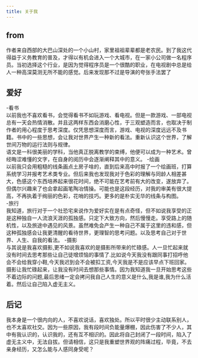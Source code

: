```yaml
---
title: 关于我
---
```

## from
  作者来自西部的大巴山深处的一个小山村，家里祖祖辈辈都是老农民。到了我这代得益于义务教育的普及，才得以有机会进入一个大城市，在一家小公司做一名程序员。当初选择这个行业，是因为觉得程序员是一个很酷的职业，在电视剧中总是给人一种高深莫测无所不能的感觉。后来发现那不过是导演的夸张手法罢了
## 爱好
  -看书\
    以前我也不喜欢看书，会觉得看书不如玩游戏、看电视。但是一款游戏、一部电视总有一天会热情消散。并且这两样东西会消磨心性，于三观塑造而言，也取决于制作者的用心程度于思考深度。仅凭思想深度而言，游戏、电视的深度远远不及书籍。书中的一些思想，会让我对世界产生一种新的看法。重新认识这个世界，了解世间万物的运行法则与规律。\
  语文是一科很美丽的学科，当他真正脱离教学的束缚，他便可以成为一种艺术。曾经晦涩难懂的文字，在自身的阅历中会逐渐阐释其中的意义。
  -绘画\
    以前我只会用粗糙的线条画点土房子啥的，直到后来高中时报了一个绘画班，打算系统学习并报考艺术类专业。但后来我也发现我对于色彩的理解与同龄人相差甚大，色感这个东西培养起来很花时间，绝不可能在艺考前有大的改变，遂放弃了。但偶尔兴趣来了也会拿起画笔陶冶情操。可能也是这段经历，对我的审美有很大提高，不再执着于绚丽的色彩，花哨的技巧。更多的是朴实无华的线条与构图。\
  -旅行\
   我知道，旅行对于一个社恐宅来说作为爱好实在是有点奇怪，但不如说我享受的正是这种独自一人流浪天涯的孤独感。只定下大致方向，然后慢慢走。享受路上的随机性，以及旅途中遇见的风景。虽然难免会产生一种自己不属于这里的违和感，但这种孤独感会让我更清醒的看待世界，更理智的思考问题。以及思考自己对于世界、人生、自我的看法。
 -摄影\
   与其说是我喜欢摄影,更不如说我喜欢的是摄影所带来的忙碌感。人一旦忙起来就没有时间去思考那些让自己徒增烦恼的事情了.比如说今天我没有跟同事打招呼他会不会给我穿小鞋,今天我迟到会不会被扣工资,今天我是不是应该早点下班回家。摄影让我忙碌起来，让我没有时间去想那些事情。因为我知道我一旦开始思考这些不着边际的问题,最后思绪一定会拷问我自己人生的意义是什么,我是谁,我为什么活着。然后让自己陷入虚无主义。
## 后记
我本身是一个很内向的人，不喜欢说话，喜欢独处。所以平时很少主动联系别人，也不太喜欢社交。因为一些原因，我有段时间负能量爆棚，因此伤害了不少人，其中有我认识的，认识我的，还有互不相识的。因此将自己封闭了一段时间，陷入了虚无主义中，无法自拔。但请相信，这只是我重塑世界观的阵痛过程，毕竟，不去亲身经历，又怎么能与人感同身受呢？
